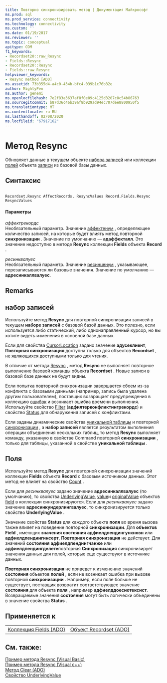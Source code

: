 ```yaml
---
title: Повторно синхронизировать метод | Документация Майкрософт
ms.prod: sql
ms.prod_service: connectivity
ms.technology: connectivity
ms.custom: ''
ms.date: 01/19/2017
ms.reviewer: ''
ms.topic: conceptual
apitype: COM
f1_keywords:
- Recordset20::raw_Resync
- Fields::Resync
- Recordset20::Resync
- Fields::raw_Resync
helpviewer_keywords:
- Resync method [ADO]
ms.assetid: 73b355d4-a4c0-434b-bfc4-039b1c76b32e
author: MightyPen
ms.author: genemi
ms.openlocfilehash: 7e2f83a3637af8f0e89c4125d3207c8c54b86763
ms.sourcegitcommit: b87d36c46b39af8b929ad94ec707dee8800950f5
ms.translationtype: MT
ms.contentlocale: ru-RU
ms.lasthandoff: 02/08/2020
ms.locfileid: "67917162"
---
```

# <a name="resync-method"></a>Метод Resync
Обновляет данные в текущем объекте [набора записей](../../../ado/reference/ado-api/recordset-object-ado.md) или коллекции [полей](../../../ado/reference/ado-api/fields-collection-ado.md) объекта [записи](../../../ado/reference/ado-api/record-object-ado.md) из базовой базы данных.  
  
## <a name="syntax"></a>Синтаксис  
  
```  
  
Recordset.Resync AffectRecords, ResyncValues Record.Fields.Resync ResyncValues  
```  
  
#### <a name="parameters"></a>Параметры  
 *аффектрекордс*  
 Необязательный параметр. Значение [аффектенум](../../../ado/reference/ado-api/affectenum.md) , определяющее количество записей, на которые будет влиять метод повторной **синхронизации** . Значение по умолчанию — **адаффекталл**. Это значение недоступно в методе **Resync** коллекции **Fields** объекта **Record** .  
  
 *ресинквалуес*  
 Необязательный параметр. Значение [ресинценум](../../../ado/reference/ado-api/resyncenum.md) , указывающее, перезаписываются ли базовые значения. Значение по умолчанию — **адресинкаллвалуес**.  
  
## <a name="remarks"></a>Remarks  
  
## <a name="recordset"></a>набор записей  
 Используйте метод **Resync** для повторной синхронизации записей в текущем **наборе записей** с базовой базой данных. Это полезно, если используется либо статический, либо однонаправленный курсор, но вы хотите видеть изменения в основной базе данных.  
  
 Если для свойства [CursorLocation](../../../ado/reference/ado-api/cursorlocation-property-ado.md) задано значение **адусеклиент**, **Повторная синхронизация** доступна только для объектов **Recordset** , не являющихся доступными только для чтения.  
  
 В отличие от метода [Resync](../../../ado/reference/ado-api/requery-method.md) , метод **Resync** не выполняет повторное выполнение базовой команды объекта **Recordset** . Новые записи в базовой базе данных не будут видны.  
  
 Если попытка повторной синхронизации завершается сбоем из-за конфликта с базовыми данными (например, запись была удалена другим пользователем), поставщик возвращает предупреждения в коллекцию [ошибок](../../../ado/reference/ado-api/errors-collection-ado.md) и возникает ошибка времени выполнения. Используйте свойство [Filter](../../../ado/reference/ado-api/filter-property.md) (**адфилтерконфликтингрекордс**) и свойство [Status](../../../ado/reference/ado-api/status-property-ado-recordset.md) для обнаружения записей с конфликтами.  
  
 Если заданы динамические свойства [уникальной таблицы](../../../ado/reference/ado-api/unique-table-unique-schema-unique-catalog-properties-dynamic-ado.md) и повторной [синхронизации](../../../ado/reference/ado-api/resync-command-property-dynamic-ado.md) , а **набор записей** является результатом выполнения операции объединения нескольких таблиц, то метод **Resync** выполняет команду, указанную в свойстве Command повторной **синхронизации** , только для таблицы, указанной в свойстве **уникальной таблицы** .  
  
## <a name="fields"></a>Поля  
 Используйте метод **Resync** для повторной синхронизации значений коллекции **Fields** объекта **Record** с базовым источником данных. Этот метод не влияет на свойство [Count](../../../ado/reference/ado-api/count-property-ado.md) .  
  
 Если для *ресинквалуес* задано значение **адресинкаллвалуес** (по умолчанию), то свойства [UnderlyingValue](../../../ado/reference/ado-api/underlyingvalue-property.md), [value](../../../ado/reference/ado-api/value-property-ado.md)и [originalValue](../../../ado/reference/ado-api/originalvalue-property-ado.md) объектов [field](../../../ado/reference/ado-api/field-object.md) в коллекции синхронизируются. Если для *ресинквалуес* задано значение **адресинкундерлингвалуес**, то синхронизируется только свойство **UnderlyingValue** .  
  
 Значение свойства **Status** для каждого объекта **поля** во время вызова также влияет на поведение повторной **синхронизации**. Для **объектов Field** , имеющих **значения состояния** **адфиелдпендингункновн** или **адфиелдпендингинсерт**, **Повторная синхронизация** не действует. Для значений **состояния** **адфиелдпендингчанже** или **адфиелдпендингделете**повторная **Синхронизация** синхронизирует значения данных для полей, которые еще существуют в источнике данных.  
  
 **Повторная синхронизация** не приведет к изменению значений **состояния** объектов **полей** , если не возникает ошибка при вызове повторной **синхронизации** . Например, если поле больше не существует, поставщик возвратит соответствующее значение **состояния** для объекта **поля** , например **адфиелддоеснотексист**. Возвращаемые значения **состояния** могут быть логически объединены в значение свойства **Status** .  
  
## <a name="applies-to"></a>Применяется к  
  
|||  
|-|-|  
|[Коллекция Fields (ADO)](../../../ado/reference/ado-api/fields-collection-ado.md)|[Объект Recordset (ADO)](../../../ado/reference/ado-api/recordset-object-ado.md)|  
  
## <a name="see-also"></a>См. также:  
 [Пример метода Resync (Visual Basic)](../../../ado/reference/ado-api/resync-method-example-vb.md)   
 [Пример метода Resync (Visual c++)](../../../ado/reference/ado-api/resync-method-example-vc.md)   
 [Метод Clear (ADO)](../../../ado/reference/ado-api/clear-method-ado.md)   
 [Свойство UnderlyingValue](../../../ado/reference/ado-api/underlyingvalue-property.md)
